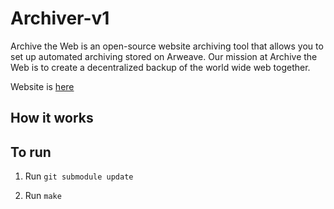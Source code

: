 # Archiver-v1

Archive the Web is an open-source website archiving tool that allows you to set up automated archiving stored on Arweave. Our mission at Archive the Web is to create a decentralized backup of the world wide web together.

Website is [here](https://archivetheweb.com)

## How it works

## To run

1. Run `git submodule update`

2. Run `make`
